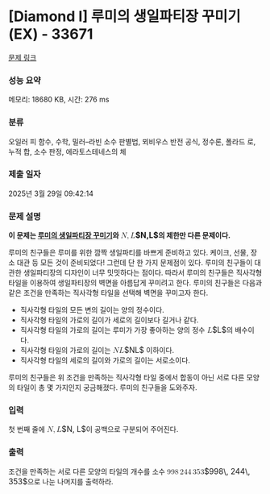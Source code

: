 # [Diamond I] 루미의 생일파티장 꾸미기 (EX) - 33671 

[문제 링크](https://www.acmicpc.net/problem/33671) 

### 성능 요약

메모리: 18680 KB, 시간: 276 ms

### 분류

오일러 피 함수, 수학, 밀러–라빈 소수 판별법, 뫼비우스 반전 공식, 정수론, 폴라드 로, 누적 합, 소수 판정, 에라토스테네스의 체

### 제출 일자

2025년 3월 29일 09:42:14

### 문제 설명

<p><strong>이 문제는 <a href="/problem/33670">루미의 생일파티장 꾸미기</a>와 <mjx-container class="MathJax" jax="CHTML" style="font-size: 109%; position: relative;"><mjx-math class="MJX-TEX" aria-hidden="true"><mjx-mi class="mjx-i"><mjx-c class="mjx-c1D441 TEX-I"></mjx-c></mjx-mi><mjx-mo class="mjx-n"><mjx-c class="mjx-c2C"></mjx-c></mjx-mo><mjx-mi class="mjx-i" space="2"><mjx-c class="mjx-c1D43F TEX-I"></mjx-c></mjx-mi></mjx-math><mjx-assistive-mml unselectable="on" display="inline"><math xmlns="http://www.w3.org/1998/Math/MathML"><mi>N</mi><mo>,</mo><mi>L</mi></math></mjx-assistive-mml><span aria-hidden="true" class="no-mathjax mjx-copytext">$N,L$</span></mjx-container>의 제한만 다른 문제이다.</strong></p>

<p>루미의 친구들은 루미를 위한 깜짝 생일파티를 바쁘게 준비하고 있다. 케이크, 선물, 장소 대관 등 모든 것이 준비되었다! 그런데 단 한 가지 문제점이 있다. 루미의 친구들이 대관한 생일파티장의 디자인이 너무 밋밋하다는 점이다. 따라서 루미의 친구들은 직사각형 타일을 이용하여 생일파티장의 벽면을 아름답게 꾸미려고 한다. 루미의 친구들은 다음과 같은 조건을 만족하는 직사각형 타일을 선택해 벽면을 꾸미고자 한다.</p>

<ul>
	<li>직사각형 타일의 모든 변의 길이는 양의 정수이다.</li>
	<li>직사각형 타일의 가로의 길이가 세로의 길이보다 길거나 같다.</li>
	<li>직사각형 타일의 가로의 길이는 루미가 가장 좋아하는 양의 정수 <mjx-container class="MathJax" jax="CHTML" style="font-size: 109%; position: relative;"><mjx-math class="MJX-TEX" aria-hidden="true"><mjx-mi class="mjx-i"><mjx-c class="mjx-c1D43F TEX-I"></mjx-c></mjx-mi></mjx-math><mjx-assistive-mml unselectable="on" display="inline"><math xmlns="http://www.w3.org/1998/Math/MathML"><mi>L</mi></math></mjx-assistive-mml><span aria-hidden="true" class="no-mathjax mjx-copytext">$L$</span></mjx-container>의 배수이다.</li>
	<li>직사각형 타일의 가로의 길이는 <mjx-container class="MathJax" jax="CHTML" style="font-size: 109%; position: relative;"><mjx-math class="MJX-TEX" aria-hidden="true"><mjx-mi class="mjx-i"><mjx-c class="mjx-c1D441 TEX-I"></mjx-c></mjx-mi><mjx-mi class="mjx-i"><mjx-c class="mjx-c1D43F TEX-I"></mjx-c></mjx-mi></mjx-math><mjx-assistive-mml unselectable="on" display="inline"><math xmlns="http://www.w3.org/1998/Math/MathML"><mi>N</mi><mi>L</mi></math></mjx-assistive-mml><span aria-hidden="true" class="no-mathjax mjx-copytext">$NL$</span></mjx-container> 이하이다.</li>
	<li>직사각형 타일의 세로의 길이와 가로의 길이는 서로소이다.</li>
</ul>

<p>루미의 친구들은 위 조건을 만족하는 직사각형 타일 중에서 합동이 아닌 서로 다른 모양의 타일이 총 몇 가지인지 궁금해졌다. 루미의 친구들을 도와주자.</p>

### 입력 

 <p>첫 번째 줄에 <mjx-container class="MathJax" jax="CHTML" style="font-size: 109%; position: relative;"><mjx-math class="MJX-TEX" aria-hidden="true"><mjx-mi class="mjx-i"><mjx-c class="mjx-c1D441 TEX-I"></mjx-c></mjx-mi><mjx-mo class="mjx-n"><mjx-c class="mjx-c2C"></mjx-c></mjx-mo><mjx-mi class="mjx-i" space="2"><mjx-c class="mjx-c1D43F TEX-I"></mjx-c></mjx-mi></mjx-math><mjx-assistive-mml unselectable="on" display="inline"><math xmlns="http://www.w3.org/1998/Math/MathML"><mi>N</mi><mo>,</mo><mi>L</mi></math></mjx-assistive-mml><span aria-hidden="true" class="no-mathjax mjx-copytext">$N, L$</span></mjx-container>이 공백으로 구분되어 주어진다.</p>

### 출력 

 <p>조건을 만족하는 서로 다른 모양의 타일의 개수를 소수 <mjx-container class="MathJax" jax="CHTML" style="font-size: 109%; position: relative;"><mjx-math class="MJX-TEX" aria-hidden="true"><mjx-mn class="mjx-n"><mjx-c class="mjx-c39"></mjx-c><mjx-c class="mjx-c39"></mjx-c><mjx-c class="mjx-c38"></mjx-c></mjx-mn><mjx-mstyle><mjx-mspace style="width: 0.167em;"></mjx-mspace></mjx-mstyle><mjx-mn class="mjx-n"><mjx-c class="mjx-c32"></mjx-c><mjx-c class="mjx-c34"></mjx-c><mjx-c class="mjx-c34"></mjx-c></mjx-mn><mjx-mstyle><mjx-mspace style="width: 0.167em;"></mjx-mspace></mjx-mstyle><mjx-mn class="mjx-n"><mjx-c class="mjx-c33"></mjx-c><mjx-c class="mjx-c35"></mjx-c><mjx-c class="mjx-c33"></mjx-c></mjx-mn></mjx-math><mjx-assistive-mml unselectable="on" display="inline"><math xmlns="http://www.w3.org/1998/Math/MathML"><mn>998</mn><mstyle scriptlevel="0"><mspace width="0.167em"></mspace></mstyle><mn>244</mn><mstyle scriptlevel="0"><mspace width="0.167em"></mspace></mstyle><mn>353</mn></math></mjx-assistive-mml><span aria-hidden="true" class="no-mathjax mjx-copytext">$998\, 244\, 353$</span></mjx-container>으로 나눈 나머지를 출력하라.</p>

